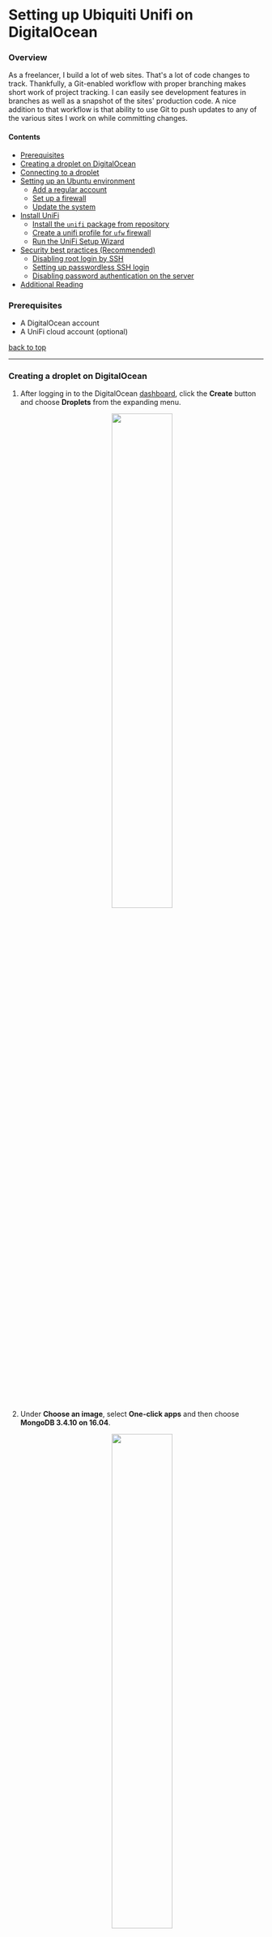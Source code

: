 Setting up Ubiquiti Unifi on DigitalOcean
=========================================

### Overview

As a freelancer, I build a lot of web sites.  That's a lot of code changes to track.  Thankfully, a Git-enabled workflow with proper branching makes short work of project tracking.  I can easily see development features in branches as well as a snapshot of the sites' production code.  A nice addition to that workflow is that ability to use Git to push updates to any of the various sites I work on while committing changes.

#### Contents <a name="top"></a>
+ [Prerequisites](#pr)
+ [Creating a droplet on DigitalOcean](#do)
+ [Connecting to a droplet](#cd)
+ [Setting up an Ubuntu environment](#su)
  - [Add a regular account](#su)
  - [Set up a firewall](#ufw)
  - [Update the system](#ud)
+ [Install UniFi](#un)
  - [Install the `unifi` package from repository](#un)
  - [Create a unifi profile for `ufw` firewall](#ufw2)
  - [Run the UniFi Setup Wizard](#us)
+ [Security best practices (Recommended)](#se)
  - [Disabling root login by SSH](#se)
  - [Setting up passwordless SSH login](#ps)
  - [Disabling password authentication on the server](#pa)
+ [Additional Reading](#ar)


### Prerequisites <a name="pr"></a>

* A DigitalOcean account
* A UniFi cloud account (optional)

[back to top](#top)

___

### Creating a droplet on DigitalOcean <a name="do"></a>

 1. After logging in to the DigitalOcean [dashboard][1], click the **Create** button and choose **Droplets** from the expanding menu.

    <p align="center"><img src="screenshots/unifi01.png" width="50%" height="50%"></p>

 1. Under **Choose an image**, select **One-click apps** and then choose **MongoDB 3.4.10 on 16.04**.

    <p align="center"><img src="screenshots/unifi02.png" width="50%" height="50%"></p>

 1. Under **Choose a size**, select a size that fits your budget. (The smallest size should be just fine to get started. It's easy to scale your application up as you grow.)

    <p align="center"><img src="screenshots/unifi03.png" width="50%" height="50%"></p>

 1. Under **Choose a datacenter region**, select a region that is close to you and your clients.
 1. Under **Select additional options**, select both `Backups` and `Monitoring`. These free addons are important for any production system.
 1. Under **Add your SSH keys**, select the SSH key for the machine you are currently working on or create one. If you choose not to use SSH authentication, you can still log in to your droplet using a username and password but SSH is the preferred method because of its increased security. More information about SSH logins can be found [here][4].

    <p align="center"><img src="screenshots/unifi04.png" width="50%" height="50%"></p>

 1. Under **Finalize and create**, assign your droplet and appropriate name and click the `Create` button.

    <p align="center"><img src="screenshots/unifi05.png" width="50%" height="50%"></p>

Once your droplet is created, its details can be viewed in your droplets list. Make a note of the IP address that has been assigned to your droplet. You'll need this later along with the temporary password that you will receive in your welcome email.

<p align="center"><img src="screenshots/unifi06.png" width="50%" height="50%"></p>

[back to top](#top)

### Connecting to a droplet <a name="cd"></a>

You will use SSH to connect to your new DigitalOcean droplet. For Linux and Mac systems, this is easiest done using OpenSSH at the command line. Windows users are recommended to use the free [PuTTY][2] tool.

Fill in your details on the PuTTY Configuration dialog. Pay special attention the the IP address. Make sure that it matches the IP address of your new droplet.

<p align="center"><img src="screenshots/unifi07.png" width="50%" height="50%"></p>

Log in using the username *root* and the password that was supplied to you. When logging in for the first time, you will be required to set a permanent password for your root account. Once you have done this, you will be logged in to your droplet and you will have a root prompt.

<p align="center"><img src="screenshots/unifi09.png" width="50%" height="50%"></p>

PuTTY will also warn you that it does not recognize the certificate for the server your are connecting to. Since this is your first time connecting, select `Yes` to accept the server's certificate and open the connection.

<p align="center"><img src="screenshots/unifi08.png" width="50%" height="50%"></p>

To connect from the command line instead, use the following command:

	ssh root@<IP_ADDRESS>

<p align="center"><img src="screenshots/unifi10.png" width="50%" height="50%"></p>

[back to top](#top)

### Setting up an Ubuntu environment <a name="su"></a>

#### Add a regular account

 1. Add a regular user account.

    ```shell
    # adduser ubnt
    Adding user `ubnt' ...
    Adding new group `ubnt' (1000) ...
    Adding new user `ubnt' (1000) with group `ubnt' ...
    Creating home directory `/home/ubnt' ...
    Copying files from `/etc/skel' ...
    Enter new UNIX password: <YOUR_SECURE_PASSWORD>
    Retype new UNIX password: <YOUR_SECURE_PASSWORD>
    passwd: password updated successfully
    Changing the user information for ubnt
    Enter the new value, or press ENTER for the default
            Full Name []: Ubiquiti
            Room Number []: 
            Work Phone []: 
            Home Phone []: 
            Other []: 
    Is the information correct? [Y/n] Y
    ```

 1. Add the new user account to the sudoers group so that you can perform privileged commands.

    ```shell
    # usermod -aG sudo ubnt
    ```

 1. Log out and log back in using the newly created user.

    ```shell
    # exit
    $ ssh ubnt@<IP_ADDRESS>
    ```

[back to top](#top)

#### Set up a firewall <a name="ufw"></a>

 1. Make sure that the root directory is not writeable by group.

    ```shell
    $ sudo chmod g-w /
    ```

 1. We will use the built-in `ufw` firewall. You can see what apps are already recognized by `ufw` by using the following command.

    ```shell
    $ sudo ufw app list
    Available applications:
      OpenSSH
    ```

 1. Here you can see that it recognizes that OpenSSH is installed. Before enabling the firewall, we need to make sure that OpenSSH is allowed so that we can remain logged in.

    ```shell
    $ sudo ufw allow OpenSSH
    ```

 1. Now we can enable the firewall.

    ```shell
    $ sudo ufw enable
    ```

 1. Next we'll verify that the firewall is working.

    ```shell
    $ sudo ufw status
    Status: active
     
    To                         Action      From
    --                         ------      ----
    OpenSSH                    ALLOW       Anywhere
    OpenSSH (v6)               ALLOW       Anywhere (v6)
    ```

With the firewall enabled, the server is now reasonably secured.

[back to top](#top)

#### Update the system <a name="ud"></a>

Now is a good time to update all of the preinstalled packages on the server.

```shell
$ sudo apt-get update && sudo apt-get upgrade -y
```

[back to top](#top)

### Install UniFi <a name="un"></a>

#### Install the `unifi` package from repository

 1. Add the Unifi repository.

    ```shell
    $ echo 'deb http://www.ubnt.com/downloads/unifi/debian stable ubiquiti' | sudo tee /etc/apt/sources.list.d/100-ubnt-unifi.list
    ```

 1. Install the GPG key for the repository.

    ```shell
    $ sudo apt-key adv --keyserver keyserver.ubuntu.com --recv 06E85760C0A52C50
    ```

 1. Install the `unifi` package.

    ```shell
    $ sudo apt-get update && sudo apt-get install unifi -y
    ```

 1. Verify the `unifi` package is installed and running.

    ```shell
    $ sudo service unifi status
    ```

[back to top](#top)

#### Create a unifi profile for `ufw` firewall <a name="ufw2"></a>

 1. Create a configuration file for the profile.

    ```shell
    $ sudo nano /etc/ufw/applications.d/unifi
    ```

 1. Paste the following contents into the nano text editor.

    ```
    [Unifi]
    title=UniFi Controller
    description=The UniFi Controller software is used to provision, monitor, and administrate Ubiquiti devices.
    ports=8080,8443,8843,8880/tcp|3478/udp
    ```

 1. To save the file press `Ctrl`+`x`, then type `Y` and press `Enter`.

If everything was done correctly, `ufw` will now recognize the Unifi app.

    ```shell
    $ sudo ufw app list
    Available applications:
      OpenSSH
      Unifi
    ```

 1. Enable the unifi app.

    ```shell
    $ sudo ufw allow Unifi
    ```

    ```shell
    $ sudo ufw status
    Status: active
     
    To                         Action      From
    --                         ------      ----
    OpenSSH                    ALLOW       Anywhere
    Unifi                      ALLOW       Anywhere
    OpenSSH (v6)               ALLOW       Anywhere (v6)
    Unifi (v6)                 ALLOW       Anywhere (v6)
    ```

[back to top](#top)

#### Run the UniFi Setup Wizard <a name="us"></a>

The server is ready for all intents and purposes. Visit the following URL in your browser to continue setting up UniFi with supplied wizard.

    https://<IP-ADDRESS>:8443

<p align="center"><img src="screenshots/unifi11.png" width="50%" height="50%"></p>

[back to top](#top)


### Security best practices (Recommended) <a name="se"></a>

#### Disabling root login by SSH

After you [create a normal user](#su), you can disable SSH logins for the root account. This greatly improves security by eliminating the most commonly attacked account from remote logins.

 1. Log in to the server as *root* using SSH.

    ```shell
    ssh root@<IP_ADDRESS>
    ```

 1. Open the `/etc/ssh/sshd_config` file in your preferred text editor (nano, vi, etc.).

    ```shell
    $ nano /etc/ssh/sshd_config
    ```

 1. Locate the following line:

    ```
    PermitRootLogin yes
    ```

 1. Modify the line as follows:

    ```
    PermitRootLogin no
    ```

 1. Add the following line. Replace *username* with the name of the user you created earlier.

    ```
    AllowUsers username
    ```

    > This step is crucial. If you do not add the user to the list of allowed SSH users, you will be unable to log in to your server!

 1. Save the changes to the `/etc/ssh/sshd_config` file, and then exit the text editor.

 1. Restart the SSH service using the appropriate command for your Linux distribution:

    ```shell
    $ service ssh restart
    ```

 1. __While still logged in as root__, try to log in as the new user using SSH in a new terminal window. You should be able to log in. If the login fails, check your settings. __Do not exit your open root session__ until you are able to log in as the normal user in another window.

[back to top](#top)

#### Setting up passwordless SSH login <a name="ps"></a>

 1. Create the RSA key pair (on the local computer)

    ```shell
    $ ssh-keygen -t rsa
    Enter file in which to save the key (/username/.ssh/id_rsa): <Enter>
    Enter passphrase (empty for no passphrase): 
    ```

 1. Copy the new public key to the server using SSH. Be sure to change *username* and *IP_ADDRESS* to match your server.

    ```shell
    $ cat ~/.ssh/id_rsa.pub | ssh username@IP_ADDRESS "mkdir -p ~/.ssh && cat >> ~/.ssh/authorized_keys"
    ```

#### Disabling password authentication on the server <a name="pa"></a>

 1. Log in to your server with your SSH key for the first time. From the terminal, this done the exact same way with the exception that you will not be prompted for a password.

    ```shell
    ssh username@<IP-ADDRESS>
    ```

 1. Edit the `/etc/ssh/shsd_config` file.

    ```shell
    $ sudo nano /etc/ssh/sshd_config
    ```

 1. Change the `PasswordAuthentication` directive value to `no`.

    ```
    PasswordAuthentication no
    ```

 1. Restart SSH.

    ```shell
    $ sudo service ssh restart
    ```

[back to top](#top)

___

#### Additional Reading <a name="ar"></a>

 + [How To Create Your First DigitalOcean Droplet][3]
 + [How To Connect To Your Droplet with SSH][4]
 + [How To Log Into Your Droplet with PuTTY (for windows users)][5]
 + [Initial Server Setup with Ubuntu 16.04][6]
 + [UFW Essentials: Common Firewall Rules and Commands][7]
 + [UniFi - How to Install & Update via APT on Debian or Ubuntu][8]
 + [UniFi - Ports Used][9]
 + [How To Configure SSH Key-Based Authentication on a Linux Server][10]
 + [How To Use SSH Keys with DigitalOcean Droplets][11]

[1]: https://cloud.digitalocean.com/droplets
[2]: http://www.putty.org/
[3]: https://www.digitalocean.com/community/tutorials/how-to-create-your-first-digitalocean-droplet
[4]: https://www.digitalocean.com/community/tutorials/how-to-connect-to-your-droplet-with-ssh
[5]: https://www.digitalocean.com/community/tutorials/how-to-log-into-your-droplet-with-putty-for-windows-users
[6]: https://www.digitalocean.com/community/tutorials/initial-server-setup-with-ubuntu-16-04
[7]:https://www.digitalocean.com/community/tutorials/ufw-essentials-common-firewall-rules-and-commands
[8]: https://help.ubnt.com/hc/en-us/articles/220066768-UniFi-How-to-Install-Update-via-APT-on-Debian-or-Ubuntu
[9]: https://help.ubnt.com/hc/en-us/articles/218506997-UniFi-Ports-Used
[10]: https://www.digitalocean.com/community/tutorials/how-to-configure-ssh-key-based-authentication-on-a-linux-server
[11]: https://www.digitalocean.com/community/tutorials/how-to-use-ssh-keys-with-digitalocean-droplets
